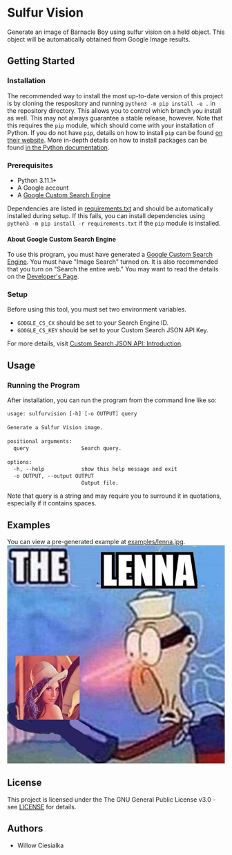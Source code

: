 # Sulfur Vision
Generate an image of Barnacle Boy using sulfur vision on a held object. This object will be automatically obtained from Google Image results.

## Getting Started

### Installation

The recommended way to install the most up-to-date version of this project is by cloning the respository and running `python3 -m pip install -e .` in the repository directory. This allows you to control which branch you install as well. This may not always guarantee a stable release, however. Note that this requires the `pip` module, which should come with your installation of Python. If you do not have `pip`, details on how to install `pip` can be found [on their website](https://pip.pypa.io/en/stable/installation/). More in-depth details on how to install packages can be found [in the Python documentation](https://packaging.python.org/en/latest/tutorials/installing-packages/).

### Prerequisites

* Python 3.11.1+
* A Google account
* A [Google Custom Search Engine](https://cse.google.com/cse/all)

Dependencies are listed in [requirements.txt](requirements.txt) and should be automatically installed during setup. If this fails, you can install dependencies using `python3 -m pip install -r requirements.txt` if the `pip` module is installed. 

#### About Google Custom Search Engine

To use this program, you must have generated a [Google Custom Search Engine](https://cse.google.com/cse/all). You must have "Image Search" turned on. It is also recommended that you turn on "Search the entire web." You may want to read the details on the [Developer's Page](https://developers.google.com/custom-search/v1/overview).

### Setup

Before using this tool, you must set two environment variables. 

* `GOOGLE_CS_CX` should be set to your Search Engine ID.
* `GOOGLE_CS_KEY` should be set to your Custom Search JSON API Key.

For more details, visit [Custom Search JSON API: Introduction](https://developers.google.com/custom-search/v1/introduction).

## Usage

### Running the Program

After installation, you can run the program from the command line like so:

```
usage: sulfurvision [-h] [-o OUTPUT] query

Generate a Sulfur Vision image.

positional arguments:
  query                 Search query.

options:
  -h, --help            show this help message and exit
  -o OUTPUT, --output OUTPUT
                        Output file.
```

Note that query is a string and may require you to surround it in quotations, especially if it contains spaces.

## Examples

You can view a pre-generated example at [examples/lenna.jpg](examples/lenna.jpg).
![Example Output](examples/lenna.jpg)

## License

This project is licensed under the The GNU General Public License v3.0 - see [LICENSE](LICENSE) for details.

## Authors

* Willow Ciesialka
